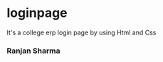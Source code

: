 # loginpage
It's a college erp login page by using Html and Css
<html>
  <head>
  </head>
  <body>
    <h3>Ranjan Sharma</h3>
  </body>
</html>
